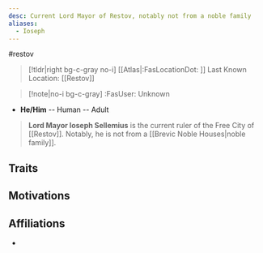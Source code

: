 ```yaml
---
desc: Current Lord Mayor of Restov, notably not from a noble family
aliases:
  - Ioseph
---
```

#restov
>[!tldr|right bg-c-gray no-i] [[Atlas|:FasLocationDot: ]] Last Known Location: [[Restov]]

>[!note|no-i bg-c-gray] :FasUser: Unknown

- **He/Him** -- Human -- Adult

>**Lord Mayor Ioseph Sellemius** is the current ruler of the Free City of [[Restov]]. Notably, he is not from a [[Brevic Noble Houses|noble family]].
## Traits


## Motivations


## Affiliations
- 